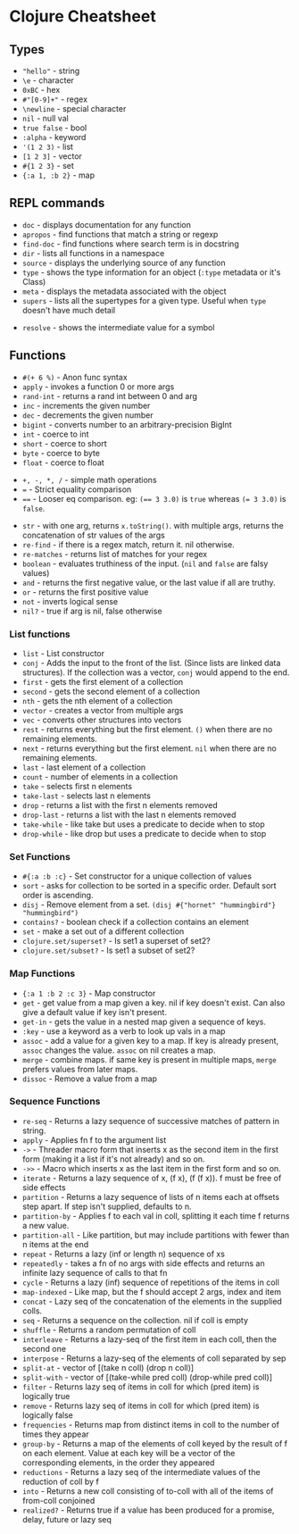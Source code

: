 # Clojure Cheatsheet

## Types

- `"hello"` - string
- `\e` - character
- `0xBC` - hex
- `#"[0-9]+"` - regex
- `\newline` - special character
- `nil` - null val
- `true false` - bool
- `:alpha` - keyword
- `'(1 2 3)` - list
- `[1 2 3]` - vector
- `#{1 2 3}` - set
- `{:a 1, :b 2}` - map

## REPL commands

- `doc` - displays documentation for any function
- `apropos` - find functions that match a string or regexp
- `find-doc` - find functions where search term is in docstring
- `dir` - lists all functions in a namespace
- `source` - displays the underlying source of any function
- `type` - shows the type information for an object (`:type` metadata or it's Class)
- `meta` - displays the metadata associated with the object
- `supers` - lists all the supertypes for a given type. Useful when `type` doesn't have much detail
* `resolve` - shows the intermediate value for a symbol

## Functions

- `#(+ 6 %)` - Anon func syntax
- `apply` - invokes a function 0 or more args
- `rand-int` - returns a rand int between 0 and arg
- `inc` - increments the given number
- `dec` - decrements the given number
- `bigint` - converts number to an arbitrary-precision BigInt
- `int` - coerce to int
- `short` - coerce to short
- `byte` - coerce to byte
- `float` - coerce to float

* `+, -, *, /` - simple math operations
* `=` - Strict equality comparison
* `==` - Looser eq comparison. eg: `(== 3 3.0)` is `true` whereas `(= 3 3.0)` is `false`.

- `str` - with one arg, returns `x.toString()`. with multiple args, returns the concatenation of str values of the args
- `re-find` - if there is a regex match, return it. nil otherwise.
- `re-matches` - returns list of matches for your regex
- `boolean` - evaluates truthiness of the input. (`nil` and `false` are falsy values)
- `and` - returns the first negative value, or the last value if all are truthy.
- `or` - returns the first positive value
- `not` - inverts logical sense
- `nil?` - true if arg is nil, false otherwise

### List functions

* `list` - List constructor
* `conj` - Adds the input to the front of the list. (Since lists are linked data structures). If the collection was a vector, `conj` would append to the end.
* `first` - gets the first element of a collection
* `second` - gets the second element of a collection
* `nth` - gets the nth element of a collection
* `vector` - creates a vector from multiple args
* `vec` - converts other structures into vectors
* `rest` - returns everything but the first element. `()` when there are no remaining elements.
* `next` - returns everything but the first element. `nil` when there are no remaining elements.
* `last` - last element of a collection
* `count` - number of elements in a collection
* `take` - selects first n elements
* `take-last` - selects last n elements
* `drop` - returns a list with the first n elements removed
* `drop-last` - returns a list with the last n elements removed
* `take-while` - like take but uses a predicate to decide when to stop
* `drop-while` - like drop but uses a predicate to decide when to stop

### Set Functions
* `#{:a :b :c}` - Set constructor for a unique collection of values
* `sort` - asks for collection to be sorted in a specific order. Default sort order is ascending.
* `disj` - Remove element from a set. `(disj #{"hornet" "hummingbird"} "hummingbird")`
* `contains?` - boolean check if a collection contains an element
* `set` - make a set out of a different collection
* `clojure.set/superset?` - Is set1 a superset of set2?
* `clojure.set/subset?` - Is set1 a subset of set2?

### Map Functions
* `{:a 1 :b 2 :c 3}` - Map constructor
* `get` - get value from a map given a key. nil if key doesn't exist. Can also give a default value if key isn't present.
* `get-in` - gets the value in a nested map given a sequence of keys.
* `:key` - use a keyword as a verb to look up vals in a map
* `assoc` - add a value for a given key to a map. If key is already present, `assoc` changes the value. `assoc` on nil creates a map.
* `merge` - combine maps. if same key is present in multiple maps, `merge` prefers values from later maps.
* `dissoc` - Remove a value from a map

### Sequence Functions
* `re-seq` - Returns a lazy sequence of successive matches of pattern in string.
* `apply` - Applies fn f to the argument list
* `->` - Threader macro form that inserts x as the second item in the first form (making it a list if it's not already) and so on.
* `->>` - Macro which inserts x as the last item in the first form and so on.
* `iterate` - Returns a lazy sequence of x, (f x), (f (f x)). f must be free of side effects
* `partition` - Returns a lazy sequence of lists of n items each at offsets step apart. If step isn't supplied, defaults to n.
* `partition-by` - Applies f to each val in coll, splitting it each time f returns a new value.
* `partition-all` - Like partition, but may include partitions with fewer than n items at the end
* `repeat` - Returns a lazy (inf or length n) sequence of xs
* `repeatedly` - takes a fn of no args with side effects and returns an infinite lazy sequence of calls to that fn
* `cycle` - Returns a lazy (inf) sequence of repetitions of the items in coll
* `map-indexed` - Like map, but the f should accept 2 args, index and item
* `concat` - Lazy seq of the concatenation of the elements in the supplied colls.
* `seq` - Returns a sequence on the collection. nil if coll is empty
* `shuffle` - Returns a random permutation of coll
* `interleave` - Returns a lazy-seq of the first item in each coll, then the second one
* `interpose` - Returns a lazy-seq of the elements of coll separated by sep
* `split-at` - vector of [(take n coll) (drop n coll)]
* `split-with` - vector of [(take-while pred coll) (drop-while pred coll)]
* `filter` - Returns lazy seq of items in coll for which (pred item) is logically true
* `remove` - Returns lazy seq of items in coll for which (pred item) is logically false
* `frequencies` - Returns map from distinct items in coll to the number of times they appear
* `group-by` - Returns a map of the elements of coll keyed by the result of f on each element. Value at each key will be a vector of the corresponding elements, in the order they appeared
* `reductions` - Returns a lazy seq of the intermediate values of the reduction of coll by f
* `into` - Returns a new coll consisting of to-coll with all of the items of from-coll conjoined
* `realized?` - Returns true if a value has been produced for a promise, delay, future or lazy seq


